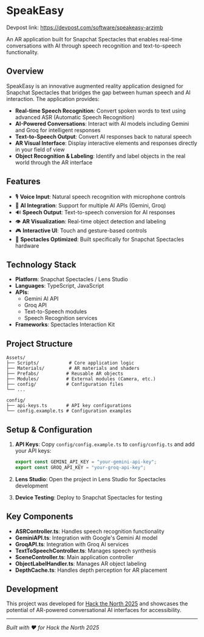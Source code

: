 # SpeakEasy

Devpost link: https://devpost.com/software/speakeasy-arzjmb

An AR application built for Snapchat Spectacles that enables real-time conversations with AI through speech recognition and text-to-speech functionality.

## Overview

SpeakEasy is an innovative augmented reality application designed for Snapchat Spectacles that bridges the gap between human speech and AI interaction. The application provides:

- **Real-time Speech Recognition**: Convert spoken words to text using advanced ASR (Automatic Speech Recognition)
- **AI-Powered Conversations**: Interact with AI models including Gemini and Groq for intelligent responses
- **Text-to-Speech Output**: Convert AI responses back to natural speech
- **AR Visual Interface**: Display interactive elements and responses directly in your field of view
- **Object Recognition & Labeling**: Identify and label objects in the real world through the AR interface

## Features

- 🎙️ **Voice Input**: Natural speech recognition with microphone controls
- 🤖 **AI Integration**: Support for multiple AI APIs (Gemini, Groq)
- 🔊 **Speech Output**: Text-to-speech conversion for AI responses
- 👁️ **AR Visualization**: Real-time object detection and labeling
- 🎮 **Interactive UI**: Touch and gesture-based controls
- 👀 **Spectacles Optimized**: Built specifically for Snapchat Spectacles hardware

## Technology Stack

- **Platform**: Snapchat Spectacles / Lens Studio
- **Languages**: TypeScript, JavaScript
- **APIs**: 
  - Gemini AI API
  - Groq API
  - Text-to-Speech modules
  - Speech Recognition services
- **Frameworks**: Spectacles Interaction Kit

## Project Structure

```
Assets/
├── Scripts/           # Core application logic
├── Materials/         # AR materials and shaders
├── Prefabs/          # Reusable AR objects
├── Modules/          # External modules (Camera, etc.)
├── config/           # Configuration files
└── ...

config/
├── api-keys.ts       # API key configurations
└── config.example.ts # Configuration examples
```

## Setup & Configuration

1. **API Keys**: Copy `config/config.example.ts` to `config/config.ts` and add your API keys:
   ```typescript
   export const GEMINI_API_KEY = "your-gemini-api-key";
   export const GROQ_API_KEY = "your-groq-api-key";
   ```

2. **Lens Studio**: Open the project in Lens Studio for Spectacles development

3. **Device Testing**: Deploy to Snapchat Spectacles for testing

## Key Components

- **ASRController.ts**: Handles speech recognition functionality
- **GeminiAPI.ts**: Integration with Google's Gemini AI model
- **GroqAPI.ts**: Integration with Groq AI services
- **TextToSpeechController.ts**: Manages speech synthesis
- **SceneController.ts**: Main application controller
- **ObjectLabelHandler.ts**: Manages AR object labeling
- **DepthCache.ts**: Handles depth perception for AR placement

## Development

This project was developed for [Hack the North 2025](https://hackthenorth.com/) and showcases the potential of AR-powered conversational AI interfaces for accessibility.


---

*Built with ❤️ for Hack the North 2025*
